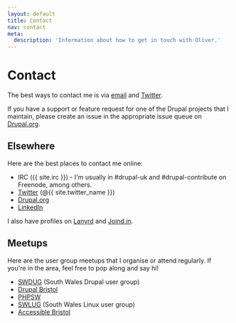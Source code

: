 ```yaml
---
layout: default
title: Contact
nav: contact
meta:
  description: 'Information about how to get in touch with Oliver.'
---
```

# Contact

The best ways to contact me is via [email](mailto:oliver+contact@oliverdavies.co.uk?subject=Contact%20Oliver%20Davies) and <a href="{{ site.twitter }}">Twitter</a>.

If you have a support or feature request for one of the Drupal projects that I maintain, please create an issue in the appropriate issue queue on [Drupal.org](https://www.drupal.org).

## Elsewhere

Here are the best places to contact me online:

* IRC ({{ site.irc }}) - I'm usually in #drupal-uk and #drupal-contribute on Freenode, among others.
* <a href="{{ site.twitter }}">Twitter</a> (@{{ site.twitter_name }})
* <a href="{{ site.drupalorg_nice }}">Drupal.org</a>
* <a href="{{ site.linkedin }}">LinkedIn</a>

I also have profiles on <a href="{{ site.lanyrd }}">Lanyrd</a> and <a href="{{ site.joindin }}">Joind.in</a>.

## Meetups

Here are the user group meetups that I organise or attend regularly. If you're in the area, feel free to pop along and say hi!

* [SWDUG](http://www.swdug.org.uk) (South Wales Drupal user group)
* [Drupal Bristol](https://groups.drupal.org/bristol-and-west-uk)
* [PHPSW](http://www.phpsw.org.uk)
* [SWLUG](http://www.swlug.org) (South Wales Linux user group)
* [Accessible Bristol](http://www.accessiblebristol.org.uk)
